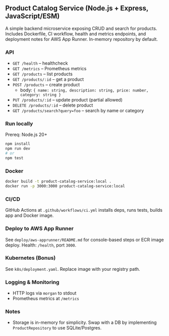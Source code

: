 ## Product Catalog Service (Node.js + Express, JavaScript/ESM)

A simple backend microservice exposing CRUD and search for products. Includes Dockerfile, CI workflow, health and metrics endpoints, and deployment notes for AWS App Runner. In-memory repository by default.

### API
- `GET /health` – healthcheck
- `GET /metrics` – Prometheus metrics
- `GET /products` – list products
- `GET /products/:id` – get a product
- `POST /products` – create product
  - body: `{ name: string, description: string, price: number, category: string }`
- `PUT /products/:id` – update product (partial allowed)
- `DELETE /products/:id` – delete product
- `GET /products/search?query=foo` – search by name or category

### Run locally
Prereq: Node.js 20+

```bash
npm install
npm run dev
# or
npm test
```

### Docker
```bash
docker build -t product-catalog-service:local .
docker run -p 3000:3000 product-catalog-service:local
```

### CI/CD
GitHub Actions at `.github/workflows/ci.yml` installs deps, runs tests, builds app and Docker image.

### Deploy to AWS App Runner
See `deploy/aws-apprunner/README.md` for console-based steps or ECR image deploy. Health: `/health`, port `3000`.

### Kubernetes (Bonus)
See `k8s/deployment.yaml`. Replace image with your registry path.

### Logging & Monitoring
- HTTP logs via `morgan` to stdout
- Prometheus metrics at `/metrics`

### Notes
- Storage is in-memory for simplicity. Swap with a DB by implementing `ProductRepository` to use SQLite/Postgres.


